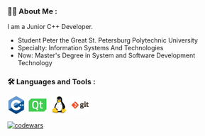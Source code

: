 ### :man_technologist: About Me :
I am a Junior C++ Developer.
- Student Peter the Great St. Petersburg Polytechnic University
- Specialty: Information Systems And Technologies
- Now: Master's Degree in System and Software Development Technology 
### :hammer_and_wrench: Languages and Tools :
<div>
  <img src = https://github.com/devicons/devicon/blob/master/icons/cplusplus/cplusplus-original.svg title="C++" alt="C++" width="40" height="40"/>&nbsp;
  <img src = https://github.com/devicons/devicon/blob/master/icons/qt/qt-original.svg title="QT" alt="QT" width="40" height="40"/>&nbsp;
  <img src = https://github.com/devicons/devicon/blob/master/icons/linux/linux-original.svg title="Linux" alt="Linux" width="40" height="40"/>&nbsp;
  <img src = https://github.com/devicons/devicon/blob/master/icons/git/git-original-wordmark.svg title="Git" alt="Git" width="40" height="40"/>&nbsp;
</div>

[![codewars](https://www.codewars.com/users/username/badges/micro)](https://www.codewars.com/users/MrMomenticus) 
